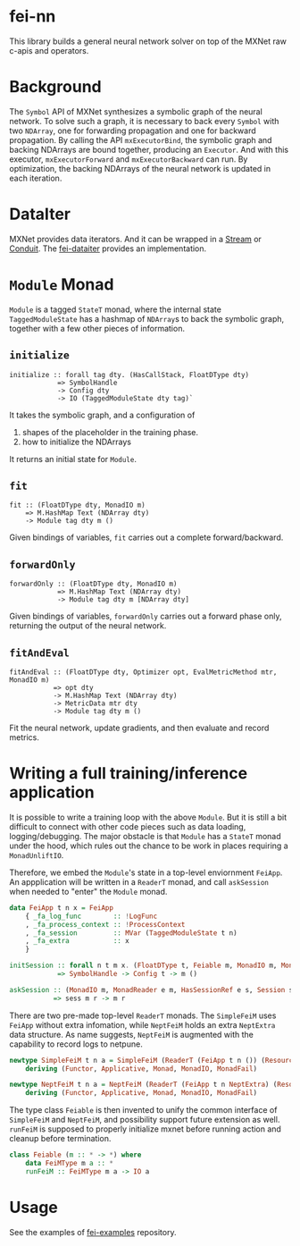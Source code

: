 # fei-nn
This library builds a general neural network solver on top of the MXNet raw c-apis and operators.

# Background
The `Symbol` API of MXNet synthesizes a symbolic graph of the neural network. To solve such a graph, it is necessary to back every `Symbol` with two `NDArray`, one for forwarding propagation and one for backward propagation. By calling the API `mxExecutorBind`, the symbolic graph and backing NDArrays are bound together, producing an `Executor`. And with this executor, `mxExecutorForward` and `mxExecutorBackward` can run. By optimization, the backing NDArrays of the neural network is updated in each iteration.

# DataIter
MXNet provides data iterators. And it can be wrapped in a [Stream](https://hackage.haskell.org/package/streaming) or [Conduit](https://hackage.haskell.org/package/conduit). The [fei-dataiter](https://github.com/pierric/fei-dataiter) provides an implementation.

# `Module` Monad
`Module` is a tagged `StateT` monad, where the internal state `TaggedModuleState` has a hashmap of `NDArray`s to back the symbolic graph, together with a few other pieces of information.

## `initialize`
```
initialize :: forall tag dty. (HasCallStack, FloatDType dty)
            => SymbolHandle
            -> Config dty
            -> IO (TaggedModuleState dty tag)` 
```

It takes the symbolic graph, and a configuration of 
1) shapes of the placeholder in the training phase.
2) how to initialize the NDArrays

It returns an initial state for `Module`.

## `fit`
```
fit :: (FloatDType dty, MonadIO m)
    => M.HashMap Text (NDArray dty)
    -> Module tag dty m ()
```

Given bindings of variables, `fit` carries out a complete forward/backward.

## `forwardOnly`
```
forwardOnly :: (FloatDType dty, MonadIO m)
            => M.HashMap Text (NDArray dty)
            -> Module tag dty m [NDArray dty]
```

Given bindings of variables, `forwardOnly` carries out a forward phase only, returning the output of the neural network.

## `fitAndEval`
```
fitAndEval :: (FloatDType dty, Optimizer opt, EvalMetricMethod mtr, MonadIO m)
           => opt dty
           -> M.HashMap Text (NDArray dty)
           -> MetricData mtr dty
           -> Module tag dty m ()
```

Fit the neural network, update gradients, and then evaluate and record metrics.

# Writing a full training/inference application
It is possible to write a training loop with the above `Module`. But it is still a bit difficult to connect with other code pieces such as data loading, logging/debugging. The major obstacle is that `Module` has a `StateT` monad under the hood, which rules out the chance to be work in places requiring a `MonadUnliftIO`.

Therefore, we embed the `Module`'s state in a top-level enviornment `FeiApp`. An appplication will be written in a `ReaderT` monad, and call `askSession` when needed to "enter" the `Module` monad.

```haskell
data FeiApp t n x = FeiApp
    { _fa_log_func        :: !LogFunc
    , _fa_process_context :: !ProcessContext
    , _fa_session         :: MVar (TaggedModuleState t n)
    , _fa_extra           :: x
    }

initSession :: forall n t m x. (FloatDType t, Feiable m, MonadIO m, MonadReader (FeiApp t n x) m)
            => SymbolHandle -> Config t -> m ()

askSession :: (MonadIO m, MonadReader e m, HasSessionRef e s, Session sess s)
           => sess m r -> m r
```

There are two pre-made top-level `ReaderT` monads. The `SimpleFeiM` uses `FeiApp` without extra infomation, while `NeptFeiM` holds an extra `NeptExtra` data structure. As name suggests, `NeptFeiM` is augmented with the capability to record logs to netpune.

```haskell
newtype SimpleFeiM t n a = SimpleFeiM (ReaderT (FeiApp t n ()) (ResourceT IO) a)
    deriving (Functor, Applicative, Monad, MonadIO, MonadFail)

newtype NeptFeiM t n a = NeptFeiM (ReaderT (FeiApp t n NeptExtra) (ResourceT IO) a)
    deriving (Functor, Applicative, Monad, MonadIO, MonadFail)
```

The type class `Feiable` is then invented to unify the common interface of `SimpleFeiM` and `NeptFeiM`, and possibility support future extension as well. `runFeiM` is supposed to properly initialize mxnet before running action and cleanup before termination.

```haskell
class Feiable (m :: * -> *) where
    data FeiMType m a :: *
    runFeiM :: FeiMType m a -> IO a
```

# Usage
See the examples of [fei-examples](https://github.com/pierric/fei-examples) repository.
